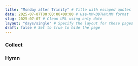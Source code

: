 ```yaml
---
title: "Monday after Trinity" # Title with escaped quotes
date: 2025-07-07T00:00:00+00:00 # Use-MM-DDTHH:MM format
slug: 2025-07-07 # Clean URL using only date
layout: "days/single" # Specify the layout for these pages
draft: false # Set to true to hide the page
---
```


### Collect


### Hymn